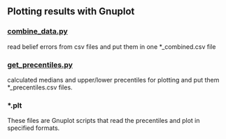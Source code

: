 ## Plotting results with Gnuplot 

### [combine_data.py](combine_data.py) 
read belief errors from csv files and put them in one *_combined.csv file 

### [get_precentiles.py](get_precentiles.py) 
calculated medians and upper/lower precentiles for plotting and put them *_precentiles.csv files. 

### *.plt 
These files are Gnuplot scripts that read the precentiles and plot in specified formats.
